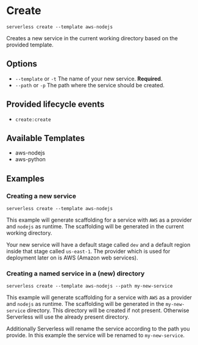<!--
title: Create
layout: Page
-->

# Create

```
serverless create --template aws-nodejs
```

Creates a new service in the current working directory based on the provided template.

## Options
- `--template` or `-t` The name of your new service. **Required**.
- `--path` or `-p` The path where the service should be created.

## Provided lifecycle events
- `create:create`

## Available Templates
- aws-nodejs
- aws-python

## Examples

### Creating a new service

```
serverless create --template aws-nodejs
```

This example will generate scaffolding for a service with `AWS` as a provider and `nodejs` as runtime. The scaffolding
will be generated in the current working directory.

Your new service will have a default stage called `dev` and a default region inside that stage called `us-east-1`.
The provider which is used for deployment later on is AWS (Amazon web services).

### Creating a named service in a (new) directory

```
serverless create --template aws-nodejs --path my-new-service
```

This example will generate scaffolding for a service with `AWS` as a provider and `nodejs` as runtime. The scaffolding
will be generated in the `my-new-service` directory. This directory will be created if not present. Otherwise Serverless
will use the already present directory.

Additionally Serverless will rename the service according to the path you provide. In this example the service will be
renamed to `my-new-service`.
